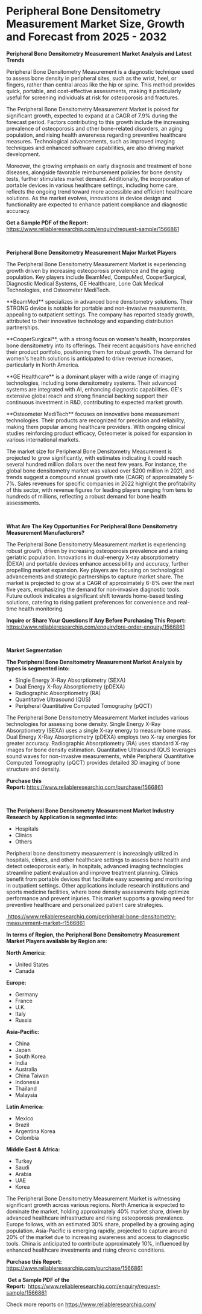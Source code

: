 <p><h1>Peripheral Bone Densitometry Measurement Market Size, Growth and Forecast from 2025 - 2032</h1></p><p><strong>Peripheral Bone Densitometry Measurement Market Analysis and Latest Trends</strong></p>
<p><p>Peripheral Bone Densitometry Measurement is a diagnostic technique used to assess bone density in peripheral sites, such as the wrist, heel, or fingers, rather than central areas like the hip or spine. This method provides quick, portable, and cost-effective assessments, making it particularly useful for screening individuals at risk for osteoporosis and fractures.</p><p>The Peripheral Bone Densitometry Measurement Market is poised for significant growth, expected to expand at a CAGR of 7.9% during the forecast period. Factors contributing to this growth include the increasing prevalence of osteoporosis and other bone-related disorders, an aging population, and rising health awareness regarding preventive healthcare measures. Technological advancements, such as improved imaging techniques and enhanced software capabilities, are also driving market development.</p><p>Moreover, the growing emphasis on early diagnosis and treatment of bone diseases, alongside favorable reimbursement policies for bone density tests, further stimulates market demand. Additionally, the incorporation of portable devices in various healthcare settings, including home care, reflects the ongoing trend toward more accessible and efficient healthcare solutions. As the market evolves, innovations in device design and functionality are expected to enhance patient compliance and diagnostic accuracy.</p></p>
<p><strong>Get a Sample PDF of the Report:&nbsp;</strong> <a href="https://www.reliableresearchiq.com/enquiry/request-sample/1566861?utm_campaign=3318&utm_medium=2&utm_source=Github&utm_content=ia&utm_term=22032025&utm_id=peripheral-bone-densitometry-measurement">https://www.reliableresearchiq.com/enquiry/request-sample/1566861</a></p>
<p>&nbsp;</p>
<p><strong>Peripheral Bone Densitometry Measurement Major Market Players</strong></p>
<p><p>The Peripheral Bone Densitometry Measurement Market is experiencing growth driven by increasing osteoporosis prevalence and the aging population. Key players include BeamMed, CompuMed, CooperSurgical, Diagnostic Medical Systems, GE Healthcare, Lone Oak Medical Technologies, and Osteometer MediTech.</p><p>**BeamMed** specializes in advanced bone densitometry solutions. Their STRONG device is notable for portable and non-invasive measurements, appealing to outpatient settings. The company has reported steady growth, attributed to their innovative technology and expanding distribution partnerships.</p><p>**CooperSurgical**, with a strong focus on women's health, incorporates bone densitometry into its offerings. Their recent acquisitions have enriched their product portfolio, positioning them for robust growth. The demand for women's health solutions is anticipated to drive revenue increases, particularly in North America.</p><p>**GE Healthcare** is a dominant player with a wide range of imaging technologies, including bone densitometry systems. Their advanced systems are integrated with AI, enhancing diagnostic capabilities. GE's extensive global reach and strong financial backing support their continuous investment in R&D, contributing to expected market growth.</p><p>**Osteometer MediTech** focuses on innovative bone measurement technologies. Their products are recognized for precision and reliability, making them popular among healthcare providers. With ongoing clinical studies reinforcing product efficacy, Osteometer is poised for expansion in various international markets.</p><p>The market size for Peripheral Bone Densitometry Measurement is projected to grow significantly, with estimates indicating it could reach several hundred million dollars over the next few years. For instance, the global bone densitometry market was valued over $200 million in 2021, and trends suggest a compound annual growth rate (CAGR) of approximately 5-7%. Sales revenues for specific companies in 2022 highlight the profitability of this sector, with revenue figures for leading players ranging from tens to hundreds of millions, reflecting a robust demand for bone health assessments.</p></p>
<p>&nbsp;</p>
<p><strong>What Are The Key Opportunities For Peripheral Bone Densitometry Measurement Manufacturers?</strong></p>
<p><p>The Peripheral Bone Densitometry Measurement market is experiencing robust growth, driven by increasing osteoporosis prevalence and a rising geriatric population. Innovations in dual-energy X-ray absorptiometry (DEXA) and portable devices enhance accessibility and accuracy, further propelling market expansion. Key players are focusing on technological advancements and strategic partnerships to capture market share. The market is projected to grow at a CAGR of approximately 6-8% over the next five years, emphasizing the demand for non-invasive diagnostic tools. Future outlook indicates a significant shift towards home-based testing solutions, catering to rising patient preferences for convenience and real-time health monitoring.</p></p>
<p><strong>Inquire or Share Your Questions If Any Before Purchasing This Report:</strong> <a href="https://www.reliableresearchiq.com/enquiry/pre-order-enquiry/1566861?utm_campaign=3318&utm_medium=2&utm_source=Github&utm_content=ia&utm_term=22032025&utm_id=peripheral-bone-densitometry-measurement">https://www.reliableresearchiq.com/enquiry/pre-order-enquiry/1566861</a></p>
<p>&nbsp;</p>
<p><strong>Market Segmentation</strong></p>
<p><strong>The Peripheral Bone Densitometry Measurement Market Analysis by types is segmented into:</strong></p>
<p><ul><li>Single Energy X-Ray Absorptiometry (SEXA)</li><li>Dual Energy X-Ray Absorptiometry (pDEXA)</li><li>Radiographic Absorptiometry (RA)</li><li>Quantitative Ultrasound (QUS)</li><li>Peripheral Quantitative Computed Tomography (pQCT)</li></ul></p>
<p><p>The Peripheral Bone Densitometry Measurement Market includes various technologies for assessing bone density. Single Energy X-Ray Absorptiometry (SEXA) uses a single X-ray energy to measure bone mass. Dual Energy X-Ray Absorptiometry (pDEXA) employs two X-ray energies for greater accuracy. Radiographic Absorptiometry (RA) uses standard X-ray images for bone density estimation. Quantitative Ultrasound (QUS leverages sound waves for non-invasive measurements, while Peripheral Quantitative Computed Tomography (pQCT) provides detailed 3D imaging of bone structure and density.</p></p>
<p><strong>Purchase this Report:&nbsp;</strong><a href="https://www.reliableresearchiq.com/purchase/1566861?utm_campaign=3318&utm_medium=2&utm_source=Github&utm_content=ia&utm_term=22032025&utm_id=peripheral-bone-densitometry-measurement">https://www.reliableresearchiq.com/purchase/1566861</a></p>
<p>&nbsp;</p>
<p><strong>The Peripheral Bone Densitometry Measurement Market Industry Research by Application is segmented into:</strong></p>
<p><ul><li>Hospitals</li><li>Clinics</li><li>Others</li></ul></p>
<p><p>Peripheral bone densitometry measurement is increasingly utilized in hospitals, clinics, and other healthcare settings to assess bone health and detect osteoporosis early. In hospitals, advanced imaging technologies streamline patient evaluation and improve treatment planning. Clinics benefit from portable devices that facilitate easy screening and monitoring in outpatient settings. Other applications include research institutions and sports medicine facilities, where bone density assessments help optimize performance and prevent injuries. This market supports a growing need for preventive healthcare and personalized patient care strategies.</p></p>
<p><a href="https://www.reliableresearchiq.com/peripheral-bone-densitometry-measurement-market-r1566861?utm_campaign=3318&utm_medium=2&utm_source=Github&utm_content=ia&utm_term=22032025&utm_id=peripheral-bone-densitometry-measurement">&nbsp;https://www.reliableresearchiq.com/peripheral-bone-densitometry-measurement-market-r1566861</a></p>
<p><strong>In terms of Region, the Peripheral Bone Densitometry Measurement Market Players available by Region are:</strong></p>
<p>
    <p> <strong> North America: </strong>
        <ul>
            <li>United States</li>
            <li>Canada</li>
        </ul>
        </p> 
    <p> <strong> Europe: </strong>
        <ul>
            <li>Germany</li>
            <li>France</li>
            <li>U.K.</li>
            <li>Italy</li>
            <li>Russia</li>
        </ul>
        </p> 
    <p> <strong> Asia-Pacific: </strong>
        <ul>
            <li>China</li>
            <li>Japan</li>
            <li>South Korea</li>
            <li>India</li>
            <li>Australia</li>
            <li>China Taiwan</li>
            <li>Indonesia</li>
            <li>Thailand</li>
            <li>Malaysia</li>
        </ul>
        </p> 
    <p> <strong> Latin America: </strong>
        <ul>
            <li>Mexico</li>
            <li>Brazil</li>
            <li>Argentina Korea</li>
            <li>Colombia</li>
        </ul>
        </p> 
    <p> <strong> Middle East & Africa: </strong>
        <ul>
            <li>Turkey</li>
            <li>Saudi</li>
            <li>Arabia</li>
            <li>UAE</li>
            <li>Korea</li>
        </ul>
    </p>
    </p>
<p><p>The Peripheral Bone Densitometry Measurement Market is witnessing significant growth across various regions. North America is expected to dominate the market, holding approximately 40% market share, driven by advanced healthcare infrastructure and rising osteoporosis prevalence. Europe follows, with an estimated 30% share, propelled by a growing aging population. Asia-Pacific is emerging rapidly, projected to capture around 20% of the market due to increasing awareness and access to diagnostic tools. China is anticipated to contribute approximately 10%, influenced by enhanced healthcare investments and rising chronic conditions.</p></p>
<p><strong>Purchase this Report: </strong><a href="https://www.reliableresearchiq.com/purchase/1566861?utm_campaign=3318&utm_medium=2&utm_source=Github&utm_content=ia&utm_term=22032025&utm_id=peripheral-bone-densitometry-measurement">https://www.reliableresearchiq.com/purchase/1566861</a></p>
<p>&nbsp;<strong>Get a Sample PDF of the Report:&nbsp;&nbsp;</strong><a href="https://www.reliableresearchiq.com/enquiry/request-sample/1566861?utm_campaign=3318&utm_medium=2&utm_source=Github&utm_content=ia&utm_term=22032025&utm_id=peripheral-bone-densitometry-measurement">https://www.reliableresearchiq.com/enquiry/request-sample/1566861</a></p>
<p><strong></strong></p>
<p>Check more reports on <a href="https://www.reliableresearchiq.com/?utm_campaign=3318&utm_medium=2&utm_source=Github&utm_content=ia&utm_term=22032025&utm_id=peripheral-bone-densitometry-measurement">https://www.reliableresearchiq.com/</a></p>